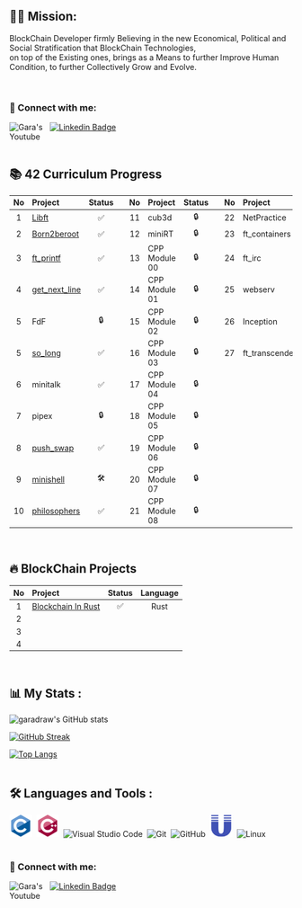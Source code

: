 ##  :man_technologist: Mission:
BlockChain Developer firmly Believing in the new Economical, Political and Social Stratification that BlockChain Technologies, \
on top of the Existing ones, brings as a Means to further Improve Human Condition, to further Collectively Grow and Evolve.

<br />

### :link: Connect with me:

[![Linkedin Badge](https://img.shields.io/badge/-Valentin_Simeonov-blue?style=flat&logo=Linkedin&logoColor=white)](http://www.linkedin.com/in/valentinsimeonovblockchaindeveloper)
<a href="https://www.youtube.com/channel/UCYS_6-fssrt_i_O4e6UXQBw/featured">
  <img align="left" alt="Gara's Youtube" width="72px" src="https://upload.wikimedia.org/wikipedia/commons/b/b8/YouTube_Logo_2017.svg" />
</a>

<br />

## 📚 42 Curriculum Progress
| No  | Project                                    | Status |   | No  | Project       | Status |   | No  | Project                        | Status |
| :-: | :----------------------------------------- | :----: | - | :-: | :------------ | :----: | - | :-: | :----------------------------- | :----: |
| 1   | [Libft](../../../libft)                    | ✅     |   | 11  | cub3d         | 🔒     |   | 22  | NetPractice                    | 🔒      |
| 2   | [Born2beroot](../../../born2beroot)        | ✅     |   | 12  | miniRT        | 🔒     |   | 23  | ft_containers                  | 🔒      |
| 3   | [ft_printf](../../../ft_printf)            | ✅     |   | 13  | CPP Module 00 | 🔒     |   | 24  | ft_irc                         | 🔒      |
| 4   | [get_next_line](../../../get_next_line)    | ✅     |   | 14  | CPP Module 01 | 🔒     |   | 25  | webserv                        | 🔒      |
| 5   | FdF                                        | 🔒     |   | 15  | CPP Module 02 | 🔒     |   | 26  | Inception                      | 🔒      |
| 5   | [so_long](../../../so_long)                | ✅     |   | 16  | CPP Module 03 | 🔒     |   | 27  | ft_transcendence               | 🔒      |
| 6   | minitalk                                   | ✅     |   | 17  | CPP Module 04 | 🔒     |   |     |                                |         |
| 7   |  pipex                                     | 🔒     |   | 18  | CPP Module 05 | 🔒     |   |     |                                |         |
| 8   | [push_swap](../../../push_swap)            | ✅     |   | 19  | CPP Module 06 | 🔒     |   |     |                                |         |
| 9   | [minishell](../../../minishell)            | 🛠️     |   | 20  | CPP Module 07 | 🔒     |   |     |                                |         |
| 10  |  [philosophers](../../../philosophers)     | ✅     |   | 21  | CPP Module 08 | 🔒     |   |     |                                |         |

<br />

## 🔥 BlockChain Projects
| No  | Project                                                                                                | Status |     Language    |
| :-: | :----------------------------------------------------------------------------------------------------- | :----: | :-------------: |
| 1   | [Blockchain In Rust](../../../blockchain_in_rust)                                                      | ✅     |      Rust       |
| 2   |                                                                                                        |        |                 |
| 3   |                                                                                                        |        |                 |
| 4   |                                                                                                        |        |                 󠁐|

<br />

## 📊 My Stats :
![garadraw's GitHub stats](https://github-readme-stats.vercel.app/api?username=garadraw&hide=contribs,prs&show_icons=true&theme=dark)

[![GitHub Streak](http://github-readme-streak-stats.herokuapp.com?user=garadraw&theme=dark&background=000000)](https://git.io/streak-stats)

[![Top Langs](https://github-readme-stats.vercel.app/api/top-langs/?username=garadraw&layout=compact&theme=dark)](https://github.com/garadraw/github-readme-stats)  
<br />

## :hammer_and_wrench: Languages and Tools :

<div>
  <img src="https://github.com/devicons/devicon/blob/master/icons/c/c-original.svg"  title="C" alt="C" width="40" height="40"/>&nbsp;
  <img src="https://github.com/devicons/devicon/blob/master/icons/cplusplus/cplusplus-original.svg" title="C++" alt="C++" width="40" height="40"/>&nbsp;
  <img src="https://cdn.jsdelivr.net/gh/devicons/devicon/icons/vscode/vscode-original.svg" title="Visual Studio Code" alt="Visual Studio Code" width="40" height="40"/>&nbsp;
  <img src="https://cdn.jsdelivr.net/gh/devicons/devicon/icons/git/git-original.svg" title="Git" alt="Git" width="40" height="40"/>&nbsp;
  <img src="https://user-images.githubusercontent.com/3369400/139448065-39a229ba-4b06-434b-bc67-616e2ed80c8f.png" title="GitHub" alt="GitHub" width="40" height="40"/>&nbsp;
  <img src="https://github.com/devicons/devicon/blob/master/icons/unix/unix-original.svg" title="Unix" alt="Unix" width="40" height="40"/>&nbsp;
  <img src="https://img.icons8.com/color/48/000000/linux--v2.png" title="Linux" alt="Linux" width="40" height="40"/>&nbsp;
<div>

<br />

### :link: Connect with me:

[![Linkedin Badge](https://img.shields.io/badge/-Valentin_Simeonov-blue?style=flat&logo=Linkedin&logoColor=white)](http://www.linkedin.com/in/valentinsimeonovblockchaindeveloper)
<a href="https://www.youtube.com/channel/UCYS_6-fssrt_i_O4e6UXQBw/featured">
  <img align="left" alt="Gara's Youtube" width="72px" src="https://upload.wikimedia.org/wikipedia/commons/b/b8/YouTube_Logo_2017.svg" />
</a> 



<!--
**garadraw/garadraw** is a ✨ _special_ ✨ repository because its `README.md` (this file) appears on your GitHub profile.
 🛠️ 

![github-user-contribution](https://user-images.githubusercontent.com/58959408/157782696-8bc9ca49-ca61-4ab5-8b83-49c4e76c1a8f.svg)

vision-friendly-dark
<> [![vsimeono's 42 stats](https://badge42.herokuapp.com/api/stats/vsimeono?privacyEmail=true)](https://github.com/JaeSeoKim/badge42). 
https://www.youtube.com/channel/UCYS_6-fssrt_i_O4e6UXQBw
https://www.youtube.com/channel/UCYS_6-fssrt_i_O4e6UXQBw/featured
https://seeklogo.com/vector-logo/316124/youtube-2017
